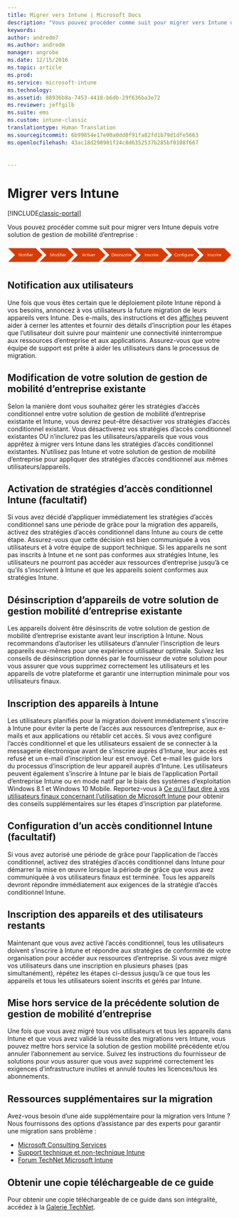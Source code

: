 ```yaml
---
title: Migrer vers Intune | Microsoft Docs
description: "Vous pouvez procéder comme suit pour migrer vers Intune depuis votre solution de gestion de mobilité d’entreprise."
keywords: 
author: andredm7
ms.author: andredm
manager: angrobe
ms.date: 12/15/2016
ms.topic: article
ms.prod: 
ms.service: microsoft-intune
ms.technology: 
ms.assetid: 88936b8a-7453-4410-b6db-29f636ba3e72
ms.reviewer: jeffgilb
ms.suite: ems
ms.custom: intune-classic
translationtype: Human Translation
ms.sourcegitcommit: 6b99854e17e00a0dd0f91fa82fd1b79d1dfe5663
ms.openlocfilehash: 43ac18d298901f24c8d6352537b285bf0108f667


---
```


# <a name="migrate-to-intune"></a>Migrer vers Intune

[!INCLUDE[classic-portal](../includes/classic-portal.md)]

Vous pouvez procéder comme suit pour migrer vers Intune depuis votre solution de gestion de mobilité d’entreprise :

![Étapes de migration pour Intune](./media/migrate-intune-steps.png)

## <a name="notify-users"></a>Notification aux utilisateurs

Une fois que vous êtes certain que le déploiement pilote Intune répond à vos besoins, annoncez à vos utilisateurs la future migration de leurs appareils vers Intune. Des e-mails, des instructions et des [affiches](https://gallery.technet.microsoft.com/Intune-End-User-Enrollment-3a0c9b0c?WT.mc_id=Blog_Intune_General_PCIT) peuvent aider à cerner les attentes et fournir des détails d’inscription pour les étapes que l’utilisateur doit suivre pour maintenir une connectivité ininterrompue aux ressources d’entreprise et aux applications. Assurez-vous que votre équipe de support est prête à aider les utilisateurs dans le processus de migration.

## <a name="modify-your-existing-enterprise-mobility-management-solution"></a>Modification de votre solution de gestion de mobilité d’entreprise existante

Selon la manière dont vous souhaitez gérer les stratégies d’accès conditionnel entre votre solution de gestion de mobilité d’entreprise existante et Intune, vous devrez peut-être désactiver vos stratégies d’accès conditionnel existant. Vous désactiverez vos stratégies d’accès conditionnel existantes OU n’inclurez pas les utilisateurs/appareils que vous vous apprêtez à migrer vers Intune dans les stratégies d’accès conditionnel existantes.  N’utilisez pas Intune et votre solution de gestion de mobilité d’entreprise pour appliquer des stratégies d’accès conditionnel aux mêmes utilisateurs/appareils.

## <a name="enable-intune-conditional-access-policy-optional"></a>Activation de stratégies d’accès conditionnel Intune (facultatif)

Si vous avez décidé d’appliquer immédiatement les stratégies d’accès conditionnel sans une période de grâce pour la migration des appareils, activez des stratégies d’accès conditionnel dans Intune au cours de cette étape.  Assurez-vous que cette décision est bien communiquée à vos utilisateurs et à votre équipe de support technique.  Si les appareils ne sont pas inscrits à Intune et ne sont pas conformes aux stratégies Intune, les utilisateurs ne pourront pas accéder aux ressources d’entreprise jusqu’à ce qu’ils s’inscrivent à Intune et que les appareils soient conformes aux stratégies Intune.

## <a name="unenrolling-devices-from-your-existing-enterprise-mobility-management-solution"></a>Désinscription d’appareils de votre solution de gestion mobilité d’entreprise existante

Les appareils doivent être désinscrits de votre solution de gestion de mobilité d’entreprise existante avant leur inscription à Intune. Nous recommandons d’autoriser les utilisateurs d’annuler l’inscription de leurs appareils eux-mêmes pour une expérience utilisateur optimale.  Suivez les conseils de désinscription donnés par le fournisseur de votre solution pour vous assurer que vous supprimez correctement les utilisateurs et les appareils de votre plateforme et garantir une interruption minimale pour vos utilisateurs finaux.

## <a name="enrolling-devices-in-intune"></a>Inscription des appareils à Intune

Les utilisateurs planifiés pour la migration doivent immédiatement s’inscrire à Intune pour éviter la perte de l’accès aux ressources d’entreprise, aux e-mails et aux applications ou rétablir cet accès. Si vous avez configuré l’accès conditionnel et que les utilisateurs essaient de se connecter à la messagerie électronique avant de s’inscrire auprès d’Intune, leur accès est refusé et un e-mail d’inscription leur est envoyé. Cet e-mail les guide lors du processus d’inscription de leur appareil auprès d’Intune.  Les utilisateurs peuvent également s’inscrire à Intune par le biais de l’application Portail d’entreprise Intune ou en mode natif par le biais des systèmes d’exploitation Windows 8.1 et Windows 10 Mobile. Reportez-vous à [Ce qu’il faut dire à vos utilisateurs finaux concernant l’utilisation de Microsoft Intune](/intune/deploy-use/how-to-educate-your-end-users-about-microsoft-intune) pour obtenir des conseils supplémentaires sur les étapes d’inscription par plateforme.

## <a name="configure-intune-conditional-access-optional"></a>Configuration d’un accès conditionnel Intune (facultatif)

Si vous avez autorisé une période de grâce pour l’application de l’accès conditionnel, activez des stratégies d’accès conditionnel dans Intune pour démarrer la mise en œuvre lorsque la période de grâce que vous avez communiquée à vos utilisateurs finaux est terminée. Tous les appareils devront répondre immédiatement aux exigences de la stratégie d’accès conditionnel Intune.

## <a name="enroll-remaining-devices-and-users"></a>Inscription des appareils et des utilisateurs restants

Maintenant que vous avez activé l’accès conditionnel, tous les utilisateurs doivent s’inscrire à Intune et répondre aux stratégies de conformité de votre organisation pour accéder aux ressources d’entreprise. Si vous avez migré vos utilisateurs dans une inscription en plusieurs phases (pas simultanément), répétez les étapes ci-dessus jusqu’à ce que tous les appareils et tous les utilisateurs soient inscrits et gérés par Intune.

## <a name="retire-the-previous-enterprise-mobility-management-solution"></a>Mise hors service de la précédente solution de gestion de mobilité d’entreprise

Une fois que vous avez migré tous vos utilisateurs et tous les appareils dans Intune et que vous avez validé la réussite des migrations vers Intune, vous pouvez mettre hors service la solution de gestion mobilité précédente et/ou annuler l’abonnement au service. Suivez les instructions du fournisseur de solutions pour vous assurer que vous avez supprimé correctement les exigences d’infrastructure inutiles et annulé toutes les licences/tous les abonnements.

## <a name="additional-migration-resources"></a>Ressources supplémentaires sur la migration

Avez-vous besoin d’une aide supplémentaire pour la migration vers Intune ? Nous fournissons des options d’assistance par des experts pour garantir une migration sans problème :

<!--- - [Microsoft Intune Onboarding](/em/solutions/fasttrack-center-benefit-for-enterprise-mobility-suite-ems)--->
- [Microsoft Consulting Services](https://www.microsoft.com/en-us/microsoftservices/default.aspx)
- [Support technique et non-technique Intune](/intune/troubleshoot/how-to-get-support-for-microsoft-intune)
- [Forum TechNet Microsoft Intune](https://social.technet.microsoft.com/Forums/en-US/home?forum=microsoftintuneprod)

## <a name="get-a-downloadable-copy-of-this-guide"></a>Obtenir une copie téléchargeable de ce guide

Pour obtenir une copie téléchargeable de ce guide dans son intégralité, accédez à la [Galerie TechNet](https://gallery.technet.microsoft.com/Migrating-to-Intune-ea439387).



<!--HONumber=Feb17_HO3-->


